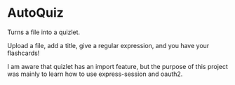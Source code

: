 # AutoQuiz
Turns a file into a quizlet.

Upload a file, add a title, give a regular expression, and you have your flashcards!

I am aware that quizlet has an import feature, but the purpose of this project was mainly to learn how to use express-session and oauth2.
